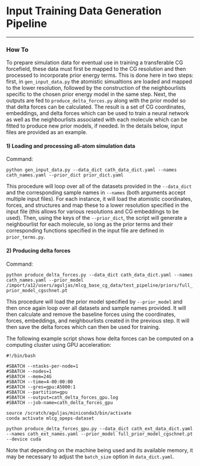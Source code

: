 # Input Training Data Generation Pipeline
-----------------------------------------

### How To

To prepare simulation data for eventual use in training a transferable CG forcefield, these data must first be mapped to the CG resolution and then processed to incorporate prior energy terms. This is done here in  two steps: first, in `gen_input_data.py` the atomistic simualtions are loaded and mapped to the lower resolution, followed by the construction of the neighbourlists specific to the chosen prior energy model in the same step. Next, the outputs are fed to `produce_delta_forces.py` along with the prior model so that delta forces can be calculated. The result is a set of CG coordinates, embeddings, and delta forces which can be used to train a neural network as well as the neighbourlists associated with each molecule which can be fitted to produce new prior models, if needed. In the details below, input files are provided as an example.

#### 1) Loading and processing all-atom simulation data

Command:

`python gen_input_data.py --data_dict cath_data_dict.yaml --names cath_names.yaml --prior_dict prior_dict.yaml`

This procedure will loop over all of the datasets provided in the `--data_dict` and the corresponding sample names in `--names` (both arguments accept multiple input files). For each instance, it will load the atomistic coordinates, forces, and structures and map these to a lower resolution specified in the input file (this allows for various resolutions and CG embeddings to be used). Then, using the keys of the `--prior_dict`, the script will generate a neighbourlist for each molecule, so long as the prior terms and their corresponding functions specified in the input file are defined in `prior_terms.py`. 

#### 2) Producing delta forces

Command:

`python produce_delta_forces.py --data_dict cath_data_dict.yaml --names cath_names.yaml --prior_model /import/a12/users/aguljas/mlcg_base_cg_data/test_pipeline/priors/full_prior_model_cgschnet.pt`

This procedure will load the prior model specified by `--prior_model` and then once again loop over all datasets and sample names provided. It will then calculate and remove the baseline forces using the coordinates, forces, embeddings, and neighbourlists created in the previous step. It will then save the delta forces which can then be used for training. 

The following example script shows how delta forces can be computed on a computing cluster using GPU acceleration:

```
#!/bin/bash

#SBATCH --ntasks-per-node=1
#SBATCH --nodes=1
#SBATCH --mem=24G
#SBATCH --time=4-00:00:00
#SBATCH --gres=gpu:A5000:1
#SBATCH --partition=gpu
#SBATCH --output=cath_delta_forces_gpu.log
#SBATCH --job-name=cath_delta_forces_gpu

source /scratch/aguljas/miniconda3/bin/activate
conda activate mlcg_opeps-dataset

python produce_delta_forces_gpu.py --data_dict cath_ext_data_dict.yaml --names cath_ext_names.yaml --prior_model full_prior_model_cgschnet.pt --device cuda
```

Note that depending on the machine being used and its available memory, it may be necessary to adjust the `batch_size` option in `data_dict.yaml`.

